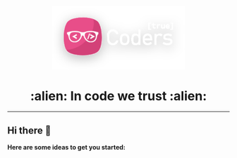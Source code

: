 <br>

<p align="center">
  <img src="https://github.com/truecoder8/.github/blob/main/logo.svg#gh-dark-mode-only" width="300">  
</p>

<h1 align="center">
:alien: In code we trust :alien:
</h1>

<hr>

## Hi there 👋

**Here are some ideas to get you started:**
